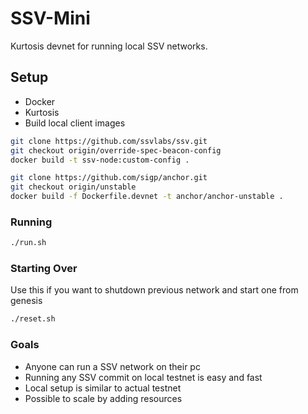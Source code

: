 # SSV-Mini
Kurtosis devnet for running local SSV networks.

## Setup
- Docker
- Kurtosis
- Build local client images
```bash
git clone https://github.com/ssvlabs/ssv.git
git checkout origin/override-spec-beacon-config
docker build -t ssv-node:custom-config . 
```
```bash
git clone https://github.com/sigp/anchor.git
git checkout origin/unstable
docker build -f Dockerfile.devnet -t anchor/anchor-unstable . 
```

### Running 

```bash
./run.sh
```

### Starting Over

Use this if you want to shutdown previous network and start one from genesis

```bash
./reset.sh
```

### Goals 

- Anyone can run a SSV network on their pc
- Running any SSV commit on local testnet is easy and fast
- Local setup is similar to actual testnet
- Possible to scale by adding resources

